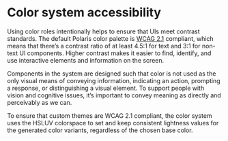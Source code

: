 # Color system accessibility

Using color roles intentionally helps to ensure that UIs meet contrast standards. The default Polaris color palette is [WCAG 2.1](https://www.w3.org/TR/WCAG21/) compliant, which means that there’s a contrast ratio of at least 4.5:1 for text and 3:1 for non-text UI components. Higher contrast makes it easier to find, identify, and use interactive elements and information on the screen.

Components in the system are designed such that color is not used as the only visual means of conveying information, indicating an action, prompting a response, or distinguishing a visual element. To support people with vision and cognitive issues, it’s important to convey meaning as directly and perceivably as we can.

To ensure that custom themes are WCAG 2.1 compliant, the color system uses the HSLUV colorspace to set and keep consistent lightness values for the generated color variants, regardless of the chosen base color.
